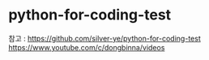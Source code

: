 # python-for-coding-test
참고 : https://github.com/silver-ye/python-for-coding-test
       https://www.youtube.com/c/dongbinna/videos
